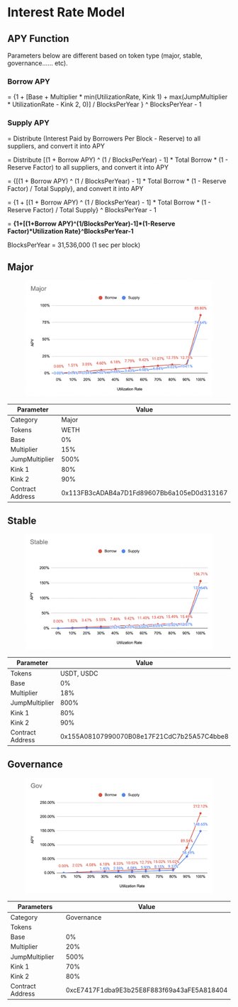 # Interest Rate Model

## APY Function <a href="#apy-function" id="apy-function"></a>

Parameters below are different based on token type (major, stable, governance...... etc).

### **Borrow APY** <a href="#borrow-apy" id="borrow-apy"></a>

\= {1 + \[Base + Multiplier \* min(UtilizationRate, Kink 1) + max(JumpMultiplier \* UtilizationRate - Kink 2, 0)] / BlocksPerYear } ^ BlocksPerYear - 1

### **Supply APY** <a href="#supply-apy" id="supply-apy"></a>

\= Distribute (Interest Paid by Borrowers Per Block - Reserve) to all suppliers, and convert it into APY

\= Distribute \[(1 + Borrow APY) ^ (1 / BlocksPerYear) - 1] \* Total Borrow \* (1 - Reserve Factor) to all suppliers, and convert it into APY

\= {\[(1 + Borrow APY) ^ (1 / BlocksPerYear) - 1] \* Total Borrow \* (1 - Reserve Factor) / Total Supply}, and convert it into APY

\= {1 + \[(1 + Borrow APY) ^ (1 / BlocksPerYear) - 1] \* Total Borrow \* (1 - Reserve Factor) / Total Supply} ^ BlocksPerYear - 1

\= **{1+\[(1+Borrow APY)^(1/BlocksPerYear)-1]\*(1-Reserve Factor)\*Utilization Rate}^BlocksPerYear-1**

BlocksPerYear = 31,536,000 (1 sec per block)



## Major <a href="#major" id="major"></a>

<figure><img src="../../.gitbook/assets/major.png" alt=""><figcaption></figcaption></figure>

| Parameter        | Value                                      |
| ---------------- | ------------------------------------------ |
| Category         | Major                                      |
| Tokens           | WETH                                       |
| Base             | 0%                                         |
| Multiplier       | 15%                                        |
| JumpMultiplier   | 500%                                       |
| Kink 1           | 80%                                        |
| Kink 2           | 90%                                        |
| Contract Address | 0x113FB3cADAB4a7D1Fd89607Bb6a105eD0d313167 |

## Stable <a href="#stable" id="stable"></a>

<figure><img src="../../.gitbook/assets/stable18.png" alt=""><figcaption></figcaption></figure>

| Parameter        | Value                                      |
| ---------------- | ------------------------------------------ |
| Tokens           | USDT, USDC                                 |
| Base             | 0%                                         |
| Multiplier       | 18%                                        |
| JumpMultiplier   | 800%                                       |
| Kink 1           | 80%                                        |
| Kink 2           | 90%                                        |
| Contract Address | 0x155A08107990070B08e17F21CdC7b25A57C4bbe8 |

## Governance <a href="#governance" id="governance"></a>

<figure><img src="../../.gitbook/assets/Gov.png" alt=""><figcaption></figcaption></figure>

| Parameters       | Value                                      |
| ---------------- | ------------------------------------------ |
| Category         | Governance                                 |
| Tokens           |                                            |
| Base             | 0%                                         |
| Multiplier       | 20%                                        |
| JumpMultiplier   | 500%                                       |
| Kink 1           | 70%                                        |
| Kink 2           | 80%                                        |
| Contract Address | 0xcE7417F1dba9E3b25E8F883f69a43aFE5A818404 |

[\
](https://docs.ib.xyz/v/optimism/lending-market/collateral-factor)
